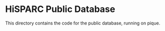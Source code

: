 HiSPARC Public Database
=======================

This directory contains the code for the public database, running on pique.
